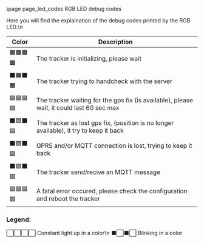 \page page_led_codes RGB LED debug codes

Here you will find the explaination of the debug codes printed by the RGB LED.\n

| Color | Description                                                                               |
|-------|-------------------------------------------------------------------------------------------|
|🟧🟧🟧🟧| The tracker is initializing, please wait                                                   |
|⬛🟧⬛🟧 | The tracker trying to handcheck with the server                                            |
|🟦🟦🟦🟦| The tracker waiting for the gps fix (is available), please wait, it could last 60 sec max  |
|⬛🟦⬛🟦 | The tracker as lost gps fix, (position is no longer available), it try to keep it back     |
|⬛🟪⬛🟪 | GPRS and/or MQTT connection is lost, trying to keep it back                                |
|⬛🟩⬛🟩 | The tracker send/recive an MQTT message                                                    |
|🟥🟥🟥🟥| A fatal error occured, please check the configuration and reboot the tracker               |

### Legend:
⬜⬜⬜⬜ Constant light up in a color\n
⬛⬜⬛⬜ Blinking in a color


